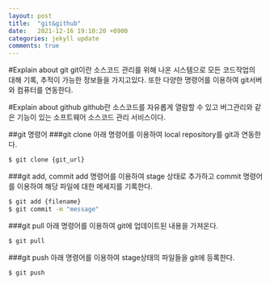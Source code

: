 ```yaml
---
layout: post
title:  "git&github"
date:   2021-12-16 19:10:20 +0900
categories: jekyll update
comments: true
---
```


#Explain about git
git이란 소스코드 관리를 위해 나온 시스템으로 모든 코드작업의 대해 기록, 추적이 가능한 정보들을 가지고있다. 또한 다양한 명령어를 이용하여 git서버와 컴퓨터를 연동한다.

#Explain about github
github란 소스코드를 자유롭게 열람할 수 있고 버그관리와 같은 기능이 있는 소프트웨어 소스코드 관리 서비스이다.

##git 명령어
###git clone
아래 명령어를 이용하여 local repository를 git과 연동한다.
```bash
$ git clone {git_url}
```
###git add, commit
add 명령어를 이용하여 stage 상태로 추가하고 commit 명령어를 이용하여 해당 파일에 대한 메세지를 기록한다.
```bash
$ git add {filename}
$ git commit -m "message"
```
###git pull
아래 명령어를 이용하여 git에 업데이트된 내용을 가져온다.
```bash
$ git pull
```
###git push
아래 명령어를 이용하여 stage상태의 파일들을 git에 등록한다.
```bash
$ git push
```
